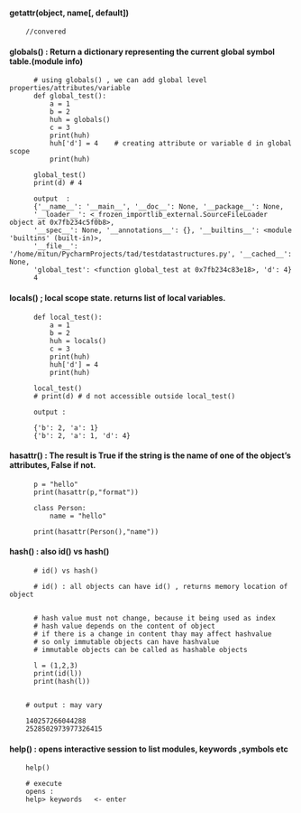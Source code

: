 #### getattr(object, name[, default])

        //convered
        
#### globals() : Return a dictionary representing the current global symbol table.(module info)

          # using globals() , we can add global level properties/attributes/variable
          def global_test():
              a = 1
              b = 2
              huh = globals()
              c = 3
              print(huh)
              huh['d'] = 4    # creating attribute or variable d in global scope
              print(huh)

          global_test()
          print(d) # 4
        
          output  :
          {'__name__': '__main__', '__doc__': None, '__package__': None, 
          '__loader__': <_frozen_importlib_external.SourceFileLoader object at 0x7fb234c5f0b8>, 
          '__spec__': None, '__annotations__': {}, '__builtins__': <module 'builtins' (built-in)>, 
          '__file__': '/home/mitun/PycharmProjects/tad/testdatastructures.py', '__cached__': None, 
          'global_test': <function global_test at 0x7fb234c83e18>, 'd': 4}
          4

  

#### locals() ; local scope state. returns list of local variables.

          def local_test():
              a = 1
              b = 2
              huh = locals()
              c = 3
              print(huh)
              huh['d'] = 4
              print(huh)

          local_test()
          # print(d) # d not accessible outside local_test()
          
          output : 
          
          {'b': 2, 'a': 1}
          {'b': 2, 'a': 1, 'd': 4}


####  hasattr() :  The result is True if the string is the name of one of the object’s attributes, False if not.

          p = "hello"
          print(hasattr(p,"format"))

          class Person:
              name = "hello"

          print(hasattr(Person(),"name"))
          
          
          
#### hash()  : also id() vs hash()

          # id() vs hash()

          # id() : all objects can have id() , returns memory location of object


          # hash value must not change, because it being used as index
          # hash value depends on the content of object
          # if there is a change in content thay may affect hashvalue
          # so only immutable objects can have hashvalue
          # immutable objects can be called as hashable objects
          
          l = (1,2,3)
          print(id(l))
          print(hash(l))


        # output : may vary
        
        140257266044288
        2528502973977326415
        
        
        
#### help() : opens interactive session to list modules, keywords ,symbols etc

        help()
        
        # execute 
        opens : 
        help> keywords   <- enter
        
        
        
